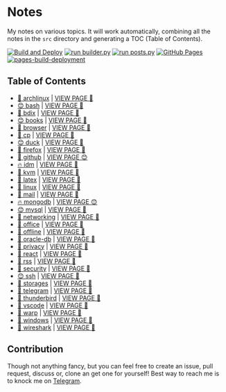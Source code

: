 # Notes

My notes on various topics. It will work automatically, combining all the notes in the `src` directory and generating a TOC (Table of Contents).

[![Build and Deploy](https://github.com/SharafatKarim/notes/actions/workflows/action.yml/badge.svg)](https://github.com/SharafatKarim/notes/actions/workflows/action.yml)
[![run builder.py](https://github.com/SharafatKarim/notes/actions/workflows/action.yml/badge.svg)](https://github.com/SharafatKarim/notes/actions/workflows/action.yml)
[![run posts.py](https://github.com/SharafatKarim/notes/actions/workflows/posts.yml/badge.svg)](https://github.com/SharafatKarim/notes/actions/workflows/posts.yml)
[![GitHub Pages](https://github.com/SharafatKarim/notes/actions/workflows/gh-pages.yml/badge.svg)](https://github.com/SharafatKarim/notes/actions/workflows/gh-pages.yml)
[![pages-build-deployment](https://github.com/SharafatKarim/notes/actions/workflows/pages/pages-build-deployment/badge.svg)](https://github.com/SharafatKarim/notes/actions/workflows/pages/pages-build-deployment)


## Table of Contents

- [🌈 archlinux](src/archlinux.md) | <a href='https://sharafat.is-a.dev/notes/archlinux' target='_blank'>VIEW PAGE 🎉</a>
- [😊 bash](src/bash.md) | <a href='https://sharafat.is-a.dev/notes/bash' target='_blank'>VIEW PAGE 🌟</a>
- [🤖 bdix](src/bdix.md) | <a href='https://sharafat.is-a.dev/notes/bdix' target='_blank'>VIEW PAGE 🎉</a>
- [😊 books](src/books.md) | <a href='https://sharafat.is-a.dev/notes/books' target='_blank'>VIEW PAGE 🎉</a>
- [🌟 browser](src/browser.md) | <a href='https://sharafat.is-a.dev/notes/browser' target='_blank'>VIEW PAGE 🌟</a>
- [🌟 cp](src/cp.md) | <a href='https://sharafat.is-a.dev/notes/cp' target='_blank'>VIEW PAGE 🍕</a>
- [😊 duck](src/duck.md) | <a href='https://sharafat.is-a.dev/notes/duck' target='_blank'>VIEW PAGE 🍕</a>
- [🎸 firefox](src/firefox.md) | <a href='https://sharafat.is-a.dev/notes/firefox' target='_blank'>VIEW PAGE 👾</a>
- [🎸 github](src/github.md) | <a href='https://sharafat.is-a.dev/notes/github' target='_blank'>VIEW PAGE 😊</a>
- [🔥 idm](src/idm.md) | <a href='https://sharafat.is-a.dev/notes/idm' target='_blank'>VIEW PAGE 🚀</a>
- [🌈 kvm](src/kvm.md) | <a href='https://sharafat.is-a.dev/notes/kvm' target='_blank'>VIEW PAGE 🌈</a>
- [🎸 latex](src/latex.md) | <a href='https://sharafat.is-a.dev/notes/latex' target='_blank'>VIEW PAGE 🍕</a>
- [👾 linux](src/linux.md) | <a href='https://sharafat.is-a.dev/notes/linux' target='_blank'>VIEW PAGE 🤖</a>
- [🎸 mail](src/mail.md) | <a href='https://sharafat.is-a.dev/notes/mail' target='_blank'>VIEW PAGE 🎉</a>
- [🔥 mongodb](src/mongodb.md) | <a href='https://sharafat.is-a.dev/notes/mongodb' target='_blank'>VIEW PAGE 😊</a>
- [😊 mysql](src/mysql.md) | <a href='https://sharafat.is-a.dev/notes/mysql' target='_blank'>VIEW PAGE 🎉</a>
- [🌟 networking](src/networking.md) | <a href='https://sharafat.is-a.dev/notes/networking' target='_blank'>VIEW PAGE 🤖</a>
- [🎸 office](src/office.md) | <a href='https://sharafat.is-a.dev/notes/office' target='_blank'>VIEW PAGE 👾</a>
- [🎉 offline](src/offline.md) | <a href='https://sharafat.is-a.dev/notes/offline' target='_blank'>VIEW PAGE 🤖</a>
- [🎸 oracle-db](src/oracle-db.md) | <a href='https://sharafat.is-a.dev/notes/oracle-db' target='_blank'>VIEW PAGE 🌈</a>
- [🍕 privacy](src/privacy.md) | <a href='https://sharafat.is-a.dev/notes/privacy' target='_blank'>VIEW PAGE 🍕</a>
- [🍕 react](src/react.md) | <a href='https://sharafat.is-a.dev/notes/react' target='_blank'>VIEW PAGE 🌟</a>
- [👾 rss](src/rss.md) | <a href='https://sharafat.is-a.dev/notes/rss' target='_blank'>VIEW PAGE 🚀</a>
- [🤖 security](src/security.md) | <a href='https://sharafat.is-a.dev/notes/security' target='_blank'>VIEW PAGE 🍕</a>
- [😊 ssh](src/ssh.md) | <a href='https://sharafat.is-a.dev/notes/ssh' target='_blank'>VIEW PAGE 🌈</a>
- [🤖 storages](src/storages.md) | <a href='https://sharafat.is-a.dev/notes/storages' target='_blank'>VIEW PAGE 🌈</a>
- [🌈 telegram](src/telegram.md) | <a href='https://sharafat.is-a.dev/notes/telegram' target='_blank'>VIEW PAGE 🌟</a>
- [🎉 thunderbird](src/thunderbird.md) | <a href='https://sharafat.is-a.dev/notes/thunderbird' target='_blank'>VIEW PAGE 🍕</a>
- [🌈 vscode](src/vscode.md) | <a href='https://sharafat.is-a.dev/notes/vscode' target='_blank'>VIEW PAGE 👾</a>
- [🌈 warp](src/warp.md) | <a href='https://sharafat.is-a.dev/notes/warp' target='_blank'>VIEW PAGE 🌟</a>
- [🌟 windows](src/windows.md) | <a href='https://sharafat.is-a.dev/notes/windows' target='_blank'>VIEW PAGE 🌈</a>
- [🍕 wireshark](src/wireshark.md) | <a href='https://sharafat.is-a.dev/notes/wireshark' target='_blank'>VIEW PAGE 🤖</a>

## Contribution

Though not anything fancy, but you can feel free to create an issue, pull request, discuss or, clone an get one for yourself!
Best way to reach me is to knock me on [Telegram](https://t.me/SharafatKarim).

